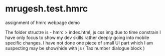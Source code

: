 # mrugesh.test.hmrc
assignment of hmrc webpage demo

The folder structre is - hmrc > index.html, js css img
due to time constrain I have only focus to show my dev skills rather deeply going into mobile specific changes. 
I have not done one piece of small UI part which I am suspecting may be show/hide with js ( Tax number dialogue block )
